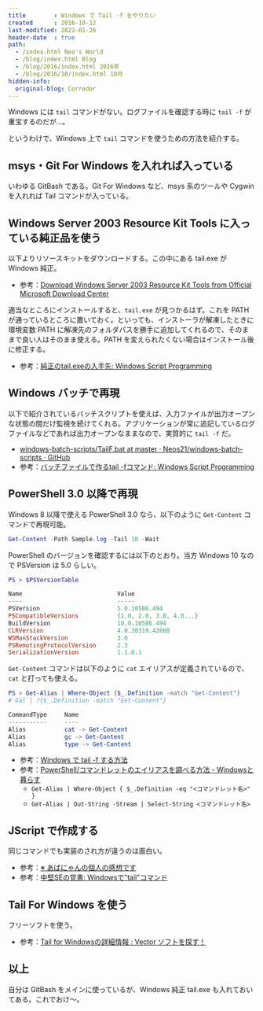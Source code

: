 ```yaml
---
title        : Windows で Tail -f をやりたい
created      : 2016-10-12
last-modified: 2022-01-26
header-date  : true
path:
  - /index.html Neo's World
  - /blog/index.html Blog
  - /blog/2016/index.html 2016年
  - /blog/2016/10/index.html 10月
hidden-info:
  original-blog: Corredor
---
```


Windows には `tail` コマンドがない。ログファイルを確認する時に `tail -f` が重宝するのだが…。

というわけで、Windows 上で `tail` コマンドを使うための方法を紹介する。

## msys・Git For Windows を入れれば入っている

いわゆる GitBash である。Git For Windows など、msys 系のツールや Cygwin を入れれば Tail コマンドが入っている。

## Windows Server 2003 Resource Kit Tools に入っている純正品を使う

以下よりリソースキットをダウンロードする。この中にある tail.exe が Windows 純正。

- 参考：[Download Windows Server 2003 Resource Kit Tools from Official Microsoft Download Center](https://www.microsoft.com/en-us/download/details.aspx?id=17657)

適当なところにインストールすると、`tail.exe` が見つかるはず。これを PATH が通っているところに置いておく。といっても、インストーラが解凍したときに環境変数 PATH に解凍先のフォルダパスを勝手に追加してくれるので、そのままで良い人はそのまま使える。PATH を変えられたくない場合はインストール後に修正する。

- 参考：[純正のtail.exeの入手先: Windows Script Programming](http://scripting.cocolog-nifty.com/blog/2006/10/tailexe_2bec.html)

## Windows バッチで再現

以下で紹介されているバッチスクリプトを使えば、入力ファイルが出力オープンな状態の間だけ監視を続けてくれる。アプリケーションが常に追記しているログファイルなどであれば出力オープンなままなので、実質的に `tail -f` だ。

- [windows-batch-scripts/TailF.bat at master · Neos21/windows-batch-scripts · GitHub](https://github.com/Neos21/shell-scripts/blob/master/windows-batch/tail-f.bat)
- 参考：[バッチファイルで作るtail -fコマンド: Windows Script Programming](http://scripting.cocolog-nifty.com/blog/2007/05/tail_f_0b9c.html)

## PowerShell 3.0 以降で再現

Windows 8 以降で使える PowerShell 3.0 なら、以下のように `Get-Content` コマンドで再現可能。

```powershell
Get-Content -Path Sample.log -Tail 10 -Wait
```

PowerShell のバージョンを確認するには以下のとおり。当方 Windows 10 なので PSVersion は 5.0 らしい。

```powershell
PS > $PSVersionTable

Name                           Value
----                           -----
PSVersion                      5.0.10586.494
PSCompatibleVersions           {1.0, 2.0, 3.0, 4.0...}
BuildVersion                   10.0.10586.494
CLRVersion                     4.0.30319.42000
WSManStackVersion              3.0
PSRemotingProtocolVersion      2.3
SerializationVersion           1.1.0.1
```

`Get-Content` コマンドは以下のように `cat` エイリアスが定義されているので、`cat` と打っても使える。

```powershell
PS > Get-Alias | Where-Object {$_.Definition -match "Get-Content"}
# Gal | ?{$_.Definition -match "Get-Content"}

CommandType     Name
-----------     ----
Alias           cat -> Get-Content
Alias           gc -> Get-Content
Alias           type -> Get-Content
```

- 参考：[Windows で tail -f する方法](http://www.maruko2.com/mw/Windows_%E3%81%A7_tail_-f_%E3%81%99%E3%82%8B%E6%96%B9%E6%B3%95)
- 参考：[PowerShell/コマンドレットのエイリアスを調べる方法 - Windowsと暮らす](https://win.just4fun.biz/?PowerShell/%E3%82%B3%E3%83%9E%E3%83%B3%E3%83%89%E3%83%AC%E3%83%83%E3%83%88%E3%81%AE%E3%82%A8%E3%82%A4%E3%83%AA%E3%82%A2%E3%82%B9%E3%82%92%E8%AA%BF%E3%81%B9%E3%82%8B%E6%96%B9%E6%B3%95)
  - `Get-Alias | Where-Object { $_.Definition -eq "<コマンドレット名>" }`
  - `Get-Alias | Out-String -Stream | Select-String <コマンドレット名>`

## JScript で作成する

同じコマンドでも実装のされ方が違うのは面白い。

- 参考：[※ あばにゃんの個人の感想です](http://d.hatena.ne.jp/aba3/20110612/1307867751)
- 参考：[中堅SEの覚書: Windowsで"tail"コマンド](http://se-oboegaki.blogspot.jp/2009/06/windowstail.html)

## Tail For Windows を使う

フリーソフトを使う。

- 参考：[Tail for Windowsの詳細情報 : Vector ソフトを探す！](http://www.vector.co.jp/soft/winnt/util/se241763.html)

## 以上

自分は GitBash をメインに使っているが、Windows 純正 tail.exe も入れておいてある。これでおけ～。

